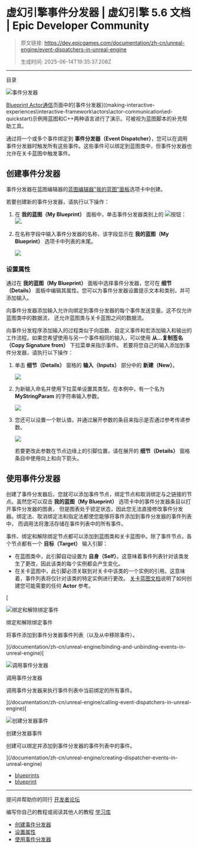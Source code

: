 # 虚幻引擎事件分发器 | 虚幻引擎 5.6 文档 | Epic Developer Community

> 原文链接: https://dev.epicgames.com/documentation/zh-cn/unreal-engine/event-dispatchers-in-unreal-engine
> 
> 生成时间: 2025-06-14T19:35:37.208Z

---

目录

![事件分发器](https://dev.epicgames.com/community/api/documentation/image/4ad46ef2-0f46-43a6-9d2f-0ec169f4c4e0?resizing_type=fill&width=1920&height=335)

[Blueprint Actor通信](/documentation/zh-cn/unreal-engine/actor-communication-in-unreal-engine)页面中的\[事件分发器\]((making-interactive-experiences\\interactive-framework\\actors\\actor-communication\\ed-quickstart)示例用蓝图和C++两种语言进行了演示。可被视为蓝图脚本的补充帮助工具。

通过将一个或多个事件绑定到 **事件分发器（Event Dispatcher）**，您可以在调用事件分发器时触发所有这些事件。这些事件可以绑定到蓝图类中，但事件分发器也允许在关卡蓝图中触发事件。

## 创建事件分发器

事件分发器在蓝图编辑器的[蓝图编辑器"我的蓝图"面板](/documentation/zh-cn/unreal-engine/my-blueprint-panel-in-the-blueprints-visual-scripting-editor-for-unreal-engine)选项卡中创建。

若要创建新的事件分发器，请执行以下操作：

1.  在 **我的蓝图（My Blueprint）** 面板中，单击事件分发器类别上的 ![](https://d1iv7db44yhgxn.cloudfront.net/documentation/images/102ec494-e427-419c-9829-d762158abc9f/plus_button.png)按钮：![](https://d1iv7db44yhgxn.cloudfront.net/documentation/images/fb0c0eca-f9f1-4057-b52e-ea01c701024c/myblueprint_eventdispatcher.png).
    
2.  在名称字段中输入事件分发器的名称，该字段显示在 **我的蓝图（My Blueprint）** 选项卡中列表的末尾。
    
    ![](name_event_Dispatcher.png)

### 设置属性

通过在 **我的蓝图（My Blueprint）** 面板中选择事件分发器，您可在 **细节（Details）** 面板中编辑其属性。您可以为事件分发器设置提示文本和类别，并可添加输入。

向事件分发器添加输入允许向绑定到事件分发器的每个事件发送变量。这不仅允许蓝图类中的数据流， 还允许蓝图类与关卡蓝图之间的数据流。

向事件分发程序添加输入的过程类似于向函数、自定义事件和宏添加输入和输出的工作流程。如果您希望使用与另一个事件相同的输入，可以使用 **从…复制签名（Copy Signature from）** 下拉菜单来指示事件。 若要将您自己的输入添加到事件分发器，请执行以下操作：

1.  单击 **细节（Details）** 窗格的 **输入（Inputs）** 部分中的 **新建（New）**。
    
    ![](new_input_Dispatcher.png)
2.  为新输入命名并使用下拉菜单设置其类型。在本例中，有一个名为 **MyStringParam** 的字符串输入参数。
    
    ![](named_new_Dispatcher.png)
3.  您还可以设置一个默认值，并通过展开参数的条目来指示是否通过参考传递参数。
    
    ![](expanded_input_Dispatcher.png)
    
    若要更改此参数在节点边缘上的引脚位置，请在展开的 **细节（Details）** 窗格条目中使用向上和向下箭头。
    

## 使用事件分发器

创建了事件分发器后，您就可以添加事件节点，绑定节点和取消绑定与之链接的节点。虽然您可以双击 **我的蓝图（My Blueprint）** 选项卡中的事件分发器条目以打开事件分发器的图表， 但是图表处于锁定状态，因此您无法直接修改事件分发器。绑定法、取消绑定法和指定法都使您能够将事件添加到事件分发器的事件列表中， 而调用法将激活存储在事件列表中的所有事件。

事件、绑定和解除绑定节点都可以添加到蓝图类和关卡蓝图中。除了事件节点，各个节点都有一个 **目标（Target）** 输入引脚：

-   在蓝图类中，此引脚自动设置为 **自身（Self）**。这意味着事件列表针对该类发生了更改，因此该类的每个实例都会产生变化。
-   在关卡蓝图中，此引脚必须关联到对关卡中该类的一个实例的引用。这意味着，事件列表将仅针对该类的特定实例进行更改。 [关卡蓝图文档](/documentation/zh-cn/unreal-engine/level-blueprint-in-unreal-engine#%E5%BC%95%E7%94%A8actor)说明了如何创建您可能需要的任何 **Actor** 参考。

[

![绑定和解除绑定事件](https://d1iv7db44yhgxn.cloudfront.net/documentation/images/1c018d40-2487-467c-b6cd-a0fa79a887ec/placeholder_topic.png)

绑定和解除绑定事件

将事件添加到事件分发器事件列表（以及从中移除事件）。





](/documentation/zh-cn/unreal-engine/binding-and-unbinding-events-in-unreal-engine)[

![调用事件分发器](https://d1iv7db44yhgxn.cloudfront.net/documentation/images/6511c538-5584-4260-8281-a866a6fbc866/placeholder_topic.png)

调用事件分发器

调用事件分发器来执行事件列表中当前绑定的所有事件。





](/documentation/zh-cn/unreal-engine/calling-event-dispatchers-in-unreal-engine)[

![创建分发器事件](https://d1iv7db44yhgxn.cloudfront.net/documentation/images/fd845f99-3bb5-4e39-b65d-644cf309aeb6/create_eventdispatcher_topic.png)

创建分发器事件

创建可以绑定并添加到事件分发器的事件列表中的事件。





](/documentation/zh-cn/unreal-engine/creating-dispatcher-events-in-unreal-engine)

-   [blueprints](https://dev.epicgames.com/community/search?query=blueprints)
-   [blueprint](https://dev.epicgames.com/community/search?query=blueprint)

* * *

提问并帮助你的同行 [开发者论坛](https://forums.unrealengine.com/categories?tag=unreal-engine)

编写你自己的教程或阅读其他人的教程 [学习库](https://dev.epicgames.com/community/unreal-engine/learning)

-   [创建事件分发器](/documentation/zh-cn/unreal-engine/event-dispatchers-in-unreal-engine#%E5%88%9B%E5%BB%BA%E4%BA%8B%E4%BB%B6%E5%88%86%E5%8F%91%E5%99%A8)
-   [设置属性](/documentation/zh-cn/unreal-engine/event-dispatchers-in-unreal-engine#%E8%AE%BE%E7%BD%AE%E5%B1%9E%E6%80%A7)
-   [使用事件分发器](/documentation/zh-cn/unreal-engine/event-dispatchers-in-unreal-engine#%E4%BD%BF%E7%94%A8%E4%BA%8B%E4%BB%B6%E5%88%86%E5%8F%91%E5%99%A8)